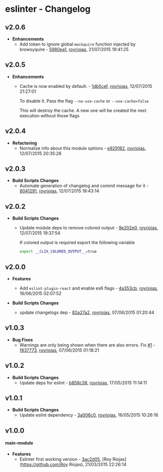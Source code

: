 
# eslinter - Changelog
## v2.0.6
- **Enhancements**
  - Add token to ignore global `mockquire` function injected by browsyquire - [5980ea1]( https://github.com/royriojas/eslinter/commit/5980ea1 ), [royriojas](https://github.com/royriojas), 21/07/2015 19:41:25

    
## v2.0.5
- **Enhancements**
  - Cache is now enabled by default. - [1db5cef]( https://github.com/royriojas/eslinter/commit/1db5cef ), [royriojas](https://github.com/royriojas), 12/07/2015 21:27:01

    To disable it. Pass the flag `--no-use-cache` or `--use-cache=false`
    
    This will destroy the cache. A new one will be created the next execution without those flags
    
## v2.0.4
- **Refactoring**
  - Normalize info about this module options - [e929182]( https://github.com/royriojas/eslinter/commit/e929182 ), [royriojas](https://github.com/royriojas), 12/07/2015 20:35:26

    
## v2.0.3
- **Build Scripts Changes**
  - Automate generation of changelog and commit message for it - [8041291]( https://github.com/royriojas/eslinter/commit/8041291 ), [royriojas](https://github.com/royriojas), 12/07/2015 19:43:14

    
## v2.0.2
- **Build Scripts Changes**
  - Update module deps to remove colored output - [9e202e0]( https://github.com/royriojas/eslinter/commit/9e202e0 ), [royriojas](https://github.com/royriojas), 12/07/2015 19:37:54

    If colored output is required export the following variable
    
    ```bash
    export __CLIX_COLORED_OUTPUT__=true
    ```
    
## v2.0.0
- **Features**
  - Add `eslint-plugin-react` and enable es6 flags - [4a353cb]( https://github.com/royriojas/eslinter/commit/4a353cb ), [royriojas](https://github.com/royriojas), 16/06/2015 02:07:52

    
- **Build Scripts Changes**
  - update changelogx dep - [82a27a2]( https://github.com/royriojas/eslinter/commit/82a27a2 ), [royriojas](https://github.com/royriojas), 07/06/2015 01:20:44

    
## v1.0.3
- **Bug Fixes**
  - Warnings are only being shown when there are also errors. Fix [#1](https://github.com/royriojas/eslinter/issues/1) - [f837773]( https://github.com/royriojas/eslinter/commit/f837773 ), [royriojas](https://github.com/royriojas), 07/06/2015 01:18:21

    
## v1.0.2
- **Build Scripts Changes**
  - Update deps for eslint - [b858c38]( https://github.com/royriojas/eslinter/commit/b858c38 ), [royriojas](https://github.com/royriojas), 17/05/2015 11:14:11

    
## v1.0.1
- **Build Scripts Changes**
  - Update eslint dependency - [3a006c0]( https://github.com/royriojas/eslinter/commit/3a006c0 ), [royriojas](https://github.com/royriojas), 16/05/2015 10:26:16

    
## v1.0.0
#### main-module
- **Features**
  - Eslinter first working version - [3ac2d05]( https://github.com/royriojas/eslinter/commit/3ac2d05 ), [Roy Riojas](https://github.com/Roy Riojas), 21/03/2015 22:26:14

    
